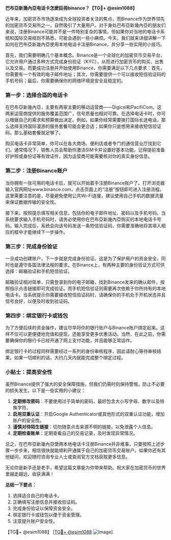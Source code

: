 **巴布亞新幾內亞电话卡怎麽註冊binance？【TG💪+ @esim1088】**

近年来，加密货币市场逐渐成为全球投资者关注的焦点，而Binance作为世界领先的加密货币交易所之一，自然吸引了大量用户。对于身处巴布亞新幾內亞的朋友们来说，注册Binance可能并不是一件特别复杂的事情，但如果你对当地的电话卡系统和国际交易规则不熟悉，可能会遇到一些小麻烦。今天，我们就来详细讲解一下如何在巴布亞新幾內亞使用本地电话卡注册Binance，并分享一些实用的小技巧。

首先，我们需要明确几个基本概念。Binance是一个全球化的加密货币交易平台，它允许用户通过多种方式完成身份验证（KYC），从而进行加密货币的购买、出售以及交易。而要成功注册并开始使用Binance，你需要满足以下几点要求：首先，你需要有一个有效的电子邮件地址；其次，你需要提供一个可以接收短信验证码的手机号码；最后，你需要确保你的网络环境是安全且稳定的。

### 第一步：选择合适的电话卡

在巴布亞新幾內亞，主要有两家主要的移动运营商——Digicel和PacifiCom。这两家运营商提供的服务覆盖范围广，信号质量也相对可靠。在选择电话卡时，你可以根据自己的需求和预算做出决定。例如，如果你经常需要拨打国际长途电话，那么选择支持国际漫游的服务套餐可能会更合适；如果你只是想用来接收短信验证码，那么基础套餐就足够了。

购买电话卡非常简单，你可以在各大商场、便利店或者专门的通信营业厅找到它们。通常情况下，销售人员会帮助你激活SIM卡并设置好基本功能。记得提前准备好护照或身份证等有效证件，因为运营商可能需要核对你的真实身份信息。

### 第二步：注册Binance账户

当你拥有一张可用的电话卡后，就可以开始着手注册Binance账户了。打开浏览器输入官网网址www.binance.com，点击页面上的“注册”按钮即可进入注册流程。这里需要注意的是，尽量避免使用公共Wi-Fi连接，建议使用自己手机的数据流量来保证数据传输的安全性。

接下来，按照提示填写相关信息，包括你的电子邮件地址、密码以及手机号码。当系统要求输入手机号码时，请务必使用你在巴布亞新幾內亞购买的本地电话卡号码。输入完成后，系统会向该号码发送一条短信验证码，你需要准确地将其填入相应的框中才能继续下一步操作。

### 第三步：完成身份验证

一旦成功创建账户，下一步就是完成身份验证。这是为了保护用户的资金安全，同时也是遵守各国法律法规的要求。在Binance上，有两种主要的身份验证方式可供选择：邮箱验证和手机短信验证。

邮箱验证相对简单，只需登录到你的电子邮箱，找到Binance发来的确认邮件，按照指示点击链接即可完成验证。而手机短信验证则需要再次依赖于你所持有的本地电话卡。当系统提示你需要接收短信验证码时，请确保你的手机处于开机状态并且信号良好，以便及时收到验证码。

### 第四步：绑定银行卡或钱包

为了方便后续的资金操作，建议尽早将你的银行账户与Binance账户绑定起来。这样不仅可以更便捷地充值和提现，还能享受更多优惠活动。当然，在此之前，你需要确保你的银行卡已经开通了网上支付功能，并且能够正常运作。

绑定银行卡的过程同样需要经过一系列的身份审核程序，因此请耐心等待审核结果。如果一切顺利的话，大约几天内就能完成整个绑定过程。

### 小贴士：提高安全性

虽然Binance提供了强大的安全保障措施，但我们仍需时刻保持警惕，防止不必要的损失发生。以下是一些实用的小建议：

1. **定期修改密码**：不要使用过于简单的密码，最好包含大小写字母、数字以及特殊字符。
2. **启用双重认证**：开启Google Authenticator或其他形式的双重认证功能，增加账户的安全性。
3. **谨慎对待陌生链接**：切勿随意点击来源不明的链接，以免泄露个人信息。
4. **定期检查账单**：定期查看自己的交易记录，及时发现异常情况。

总之，在巴布亞新幾內亞使用本地电话卡注册Binance并非难事，只要按照上述步骤一步步来，相信很快就能顺利开通属于自己的加密货币交易账户。如果你还有其他疑问，欢迎随时咨询专业人士或查阅官方文档获取更多信息。

无论你是新手还是老手，希望这篇文章能为你带来帮助。祝大家在加密货币的世界里越走越远，收获满满！

**总结一下要点：**
1. 选择适合自己的电话卡。
2. 正确填写注册信息并接收验证码。
3. 完成身份验证以保障资金安全。
4. 绑定银行卡或钱包以便于资金管理。
5. 注意提升账户安全性。

【TG💪+ @esim1088】 [[TG💪+ @esim1088](https://t.me/s/esim1088) ![Image](https://i.postimg.cc/4NQfJmqS/Snipaste-2025-05-13-00-14-12.png)]